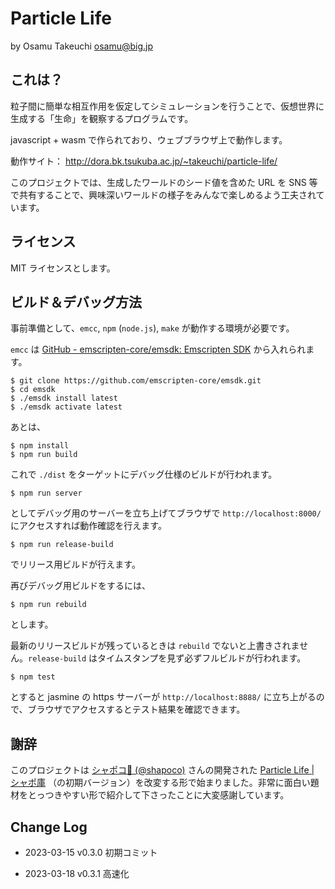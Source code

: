 Particle Life
==
by Osamu Takeuchi <osamu@big.jp>

これは？
--
粒子間に簡単な相互作用を仮定してシミュレーションを行うことで、仮想世界に生成する「生命」を観察するプログラムです。

javascript + wasm で作られており、ウェブブラウザ上で動作します。

動作サイト：
http://dora.bk.tsukuba.ac.jp/~takeuchi/particle-life/

このプロジェクトでは、生成したワールドのシード値を含めた URL を SNS 等で共有することで、興味深いワールドの様子をみんなで楽しめるよう工夫されています。

ライセンス
--
MIT ライセンスとします。


ビルド＆デバッグ方法
--

事前準備として、``emcc``, ``npm`` (``node.js``), ``make`` が動作する環境が必要です。

``emcc`` は [GitHub - emscripten-core/emsdk: Emscripten SDK](https://github.com/emscripten-core/emsdk) から入れられます。

```
$ git clone https://github.com/emscripten-core/emsdk.git
$ cd emsdk
$ ./emsdk install latest
$ ./emsdk activate latest
```
あとは、

```
$ npm install
$ npm run build
```

これで ``./dist`` をターゲットにデバッグ仕様のビルドが行われます。

```
$ npm run server
```

としてデバッグ用のサーバーを立ち上げてブラウザで ``http://localhost:8000/`` にアクセスすれば動作確認を行えます。

```
$ npm run release-build
```

でリリース用ビルドが行えます。

再びデバッグ用ビルドをするには、

```
$ npm run rebuild
```

とします。

最新のリリースビルドが残っているときは ``rebuild`` でないと上書きされません。``release-build`` はタイムスタンプを見ず必ずフルビルドが行われます。

```
$ npm test
```

とすると jasmine の https サーバーが ``http://localhost:8888/`` に立ち上がるので、ブラウザでアクセスするとテスト結果を確認できます。


謝辞
--
このプロジェクトは [シャポコ🌵 (@shapoco)](https://twitter.com/shapoco) さんの開発された [Particle Life \| シャポ庫](https://www.shapoco.net/particlelife/) （の初期バージョン）を改変する形で始まりました。非常に面白い題材をとっつきやすい形で紹介して下さったことに大変感謝しています。

Change Log
--
- 2023-03-15 v0.3.0
初期コミット

- 2023-03-18 v0.3.1
高速化
